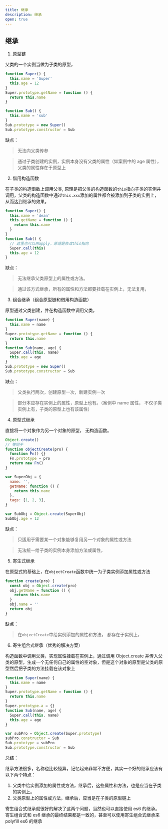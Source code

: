 ```yaml
---
title: 继承
description: 继承
open: true
---
```


## 继承

1. 原型链

父类的一个实例当做为子类的原型，

```js
function Super() {
  this.name = 'Super'
  this.age = 12
}
Super.prototype.getName = function () {
  return this.name
}

function Sub() {
  this.name = 'sub'
}
Sub.prototype = new Super()
Sub.prototype.constructor = Sub
```

缺点：

> 无法向父类传参

> 通过子类创建的实例，实例本身没有父类的属性（如案例中的 age 属性），父类的属性存在于原型上

2. 借用构造函数

在子类的构造函数上调用父类, 原理是把父类的构造函数的`this`指向子类的实例并调用，父类的构造函数中通过`this.xxx`添加的属性都会被添加到子类的实例上，从而达到继承的效果。

```js
function Super() {
  this.name = 'dean'
  this.getName = function () {
    return this.name
  }
}
function Sub() {
  // 这里也可以用apply，原理是修改this指向
  Super.call(this)
  this.age = 12
}
```

缺点：

> 无法继承父类原型上的属性或方法。

> 通过该方式继承，所有的属性和方法都要挂载在实例上，无法复用，

3. 组合继承（组合原型链和借用构造函数）

原型通过父类创建，并在构造函数中调用父类，

```js
function Super(name) {
  this.name = name
}
Super.prototype.getName = function () {
  return this.name
}
function Sub(name, age) {
  Super.call(this, name)
  this.age = age
}
Sub.prototype = new Super()
Sub.prototype.constructor = Sub
```

缺点：

> 父类执行两次，创建原型一次，新建实例一次

> 部分本应存在实例上的属性，原型上也有。（案例中 name 属性， 不仅子类实例上有，子类的原型上也有该属性）

4. 原型式继承

直接将一个对象作为另一个对象的原型， 无构造函数。

```js
Object.create()
// 等同于
function objectCreate(pro) {
  function Fn() {}
  Fn.prototype = pro
  return new Fn()
}

var SuperObj = {
  name: '',
  getName: function () {
    return this.name
  },
  tags: [1, 2, 3],
}

var SubObj = Object.create(SuperObj)
SubObj.age = 12
```

缺点：

> 只适用于需要某一个对象能够复用另一个对象的属性或方法

> 无法统一给子类的实例本身添加方法或属性，

5. 寄生式继承

在原型式的基础上，在`objectCreate`函数中统一为子类实例添加属性或方法

```js
function create(pro) {
  const obj = Object.create(pro)
  obj.getName = function () {
    return this.name
  }
  obj.name = ''
  return obj
}
```

缺点：

> 在`objectCreate`中给实例添加的属性和方法， 都存在于实例上，

6. 寄生组合式继承（优秀的解决方案）

构造函数中调用父类，实现属性挂载在实例上，通过调用 Object.create 并传入父类的原型，生成一个无任何自己的属性的空对象，但是这个对象的原型是父类的原型然后把子类的方法挂载在该对象上

```js
function Super(name) {
  this.name = name
}
Super.prototype.getName = function () {
  return this.name
}
Super.prototype.a = {}
function Sub(name, age) {
  Super.call(this, name)
  this.age = age
}

var subPro = Object.create(Super.prototype)
subPro.constructor = Sub
Sub.prototype = subPro
Sub.prototype.constructor = Sub
```

总结：

继承方法很多，名称也比较怪异，记忆起来非常不方便，其实一个好的继承应该有以下两个特点：

1. 父类中给实例添加的属性或方法，继承后，这些属性和方法，也是应当在子类的实例上。
1. 父类原型上的属性或方法，继承后，应当是在子类的原型链上

寄生组合式继承就很好的解决了这两个问题，当然也可以直接使用 es6 的继承。寄生组合式和 es6 继承的最终结果都是一致的，甚至可以使用寄生组合式继承来 polyfill es6 的继承
